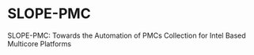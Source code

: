 # SLOPE-PMC
SLOPE-PMC: Towards the Automation of PMCs Collection for Intel Based Multicore Platforms
